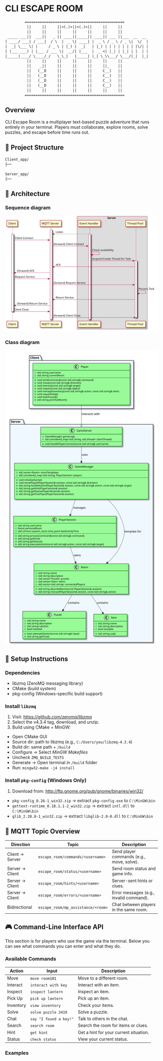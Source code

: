 # CLI ESCAPE ROOM
```
         ==============================================
          ||     ||     ||<(.)>||<(.)>||     ||     ||
          ||     ||     ||     ||     ||     ||     ||
 _____ ___||  ___||   _ || ____||_____|| ____|| ___ ||___  __  __ 
| ____/ ___| / ___|  / \  |  _ \| ____| |  _ \ / _ \ / _ \|  \/  |
|  _| \___ \| |     / _ \ | |_) |  _|   | |_) | | | | | | | |\/| |
| |___ ___) | |___ / ___ \|  __/| |___  |  _ <| |_| | |_| | |  | |
|_____|____/ \____/_/   \_\_|   |_____| |_| \_\\___/ \___/|_|  |_|
          ||     ||     ||     ||     ||     ||     ||
          ||    _||     ||     ||     ||     ||_    ||
          ||   (__D     ||     ||     ||     C__)   ||
          ||   (__D     ||     ||     ||     C__)   ||
          ||   (__D     ||     ||     ||     C__)   ||
          ||   (__D     ||     ||     ||     C__)   ||
          ||     ||     ||     ||     ||     ||     ||
         ==============================================
```

## Overview
CLI Escape Room is a multiplayer text-based puzzle adventure that runs entirely in your terminal. Players must collaborate, explore rooms, solve puzzles, and escape before time runs out.

## 🧱 Project Structure

```
Client_app/
├── 

Server_app/
├──

```

## 🧠 Architecture

### Sequence diagram
<!--
```plantuml
@startuml SequenceDiagram
skinparam BackgroundColor #AliceBluegit


participant Client
participant "MQTT Server" as MqttServer
box Server
skinparam BackgroundColor grey
participant "Event Handler" as Server
participant "Thread Pool" as ThreadPool
end box

activate MqttServer

' Emphasize persistent subscription
MqttServer <--[#green]-- Server : Listen
activate Server

' Client announces its presence (optional)
activate Client
Client -> MqttServer : Client Connect
MqttServer -> Server : (forward) Client Connect
Server -> Server : Check availability

' Server receives and manages thread
Server -> ThreadPool : Acquire/Create Thread for Task
activate ThreadPool
ThreadPool -> MqttServer : ACK
MqttServer -> Client : (forward) ACK

Client -> MqttServer : Request Service
MqttServer -> ThreadPool : (forward) Request Service

ThreadPool -> ThreadPool : Process Task
ThreadPool -> MqttServer : Return Service
MqttServer -> Client : (forward) Return Service

Client -> MqttServer : Client Close
deactivate Client
MqttServer -> ThreadPool : (forward) Client Close
deactivate ThreadPool

@enduml
```
-->

![](SequenceDiagram.svg)

### Class diagram

<!-- 
```plantuml
@startuml CppClassDiagram
skinparam BackgroundColor #AliceBlue

skinparam class {
  BackgroundColor PaleGreen
  BorderColor DarkGreen
  ArrowColor DarkSlateGray
}

package "Client" {
  class Player {
    + std::string username
    + std::string currentRoom
    --
    + void sendCommand(const std::string& command)
    + void move(const std::string& direction)
    + void interact(const std::string& target)
    + void inspect(const std::string& object)
    + void manageInventory(const std::string& action, const std::string& item)
    + void requestHelp()
    + void lookAround()
    + std::string joinChatRoom()

  }
}

package "Server" {
  class GameServer {
    + GameManager gameLogic
    + std::unordered_map<std::string, std::thread> clientThreads
    --
    + void handlePlayerConnect(const std::string& username)
  }

  class GameManager {
    + std::vector<Room> roomTemplates
    + std::unordered_map<std::string, PlayerSession> players
    --
    + void initializeGame()
    + void movePlayer(PlayerSession& session, const std::string& direction)
    + std::string handleAction(PlayerSession& session, const std::string& action, const std::string& target)
    + std::string getHint(PlayerSession& session)
    + std::string getStatus(PlayerSession& session)
    + std::string getChatTopic(PlayerSession& session)

  }

  class PlayerSession {
    + std::string username
    + Room personalRoom
    + std::chrono::system_clock::time_point lastActivityTime
    --
    + std::string processCommand(const std::string& command)
    + std::string getHint()
    + std::string getStatus()
    + std::string executeAction(const std::string& action, const std::string& target)
  }

  class Room {
    + std::string name
    + std::string description
    + std::vector<Puzzle> puzzles
    + std::vector<Item> items
    + std::vector<std::string> connectedPlayers
    --
    + std::string describeRoom(const PlayerSession& session)
    + std::string interact(PlayerSession& session, const std::string& action)
  }

  class Puzzle {
    + std::string name
    + std::string description
    + std::string solution
    + bool isSolved
    --
    + bool attemptSolution(const std::string& input)
    + std::string getClue()
  }

  class Item {
    + std::string name
    + std::string description
    + bool isUsable
    --
    + std::string use()
  }
}

' Relationships
Player --o GameServer : interacts with
GameServer --* GameManager : uses
GameManager --* Room : template for
GameManager --* PlayerSession : manages
PlayerSession --* Room : owns
Room --* Puzzle : contains
Room --* Item : contains

@enduml
```
-->

![](CppClassDiagram.svg)

## 🔧 Setup Instructions
### Dependencies

- libzmq (ZeroMQ messaging library)
- CMake (build system)
- pkg-config (Windows-specific build support)

### Install `libzmq`

1. Visit: https://github.com/zeromq/libzmq
2. Select the v4.3.4 tag, download, and unzip.
3. Build using CMake + MinGW:
 - Open CMake GUI 
 - Source dir: path to libzmq (e.g., `C:/Users/you/libzmq-4.3.4`)
 - Build dir: same path + `/build`
 - Configure → Select *MinGW Makefiles*
 - Uncheck `ZMQ_BUILD_TESTS`
 - Generate → Open terminal in `/build` folder
 - Run: `mingw32-make -j4 install`

### Install `pkg-config` (Windows Only)
1. Download from: http://ftp.gnome.org/pub/gnome/binaries/win32/
 - `pkg-config_0.26-1_win32.zip` → extract `pkg-config.exe` to `C:\MinGW\bin`
 - `gettext-runtime_0.18.1.1-2_win32.zip` → extract `intl.dll` to `C:\MinGW\bin`
 - `glib_2.28.8-1_win32.zip` → extract `libglib-2.0-0.dll` to `C:\MinGW\bin`




## 📡 MQTT Topic Overview

| Direction       | Topic                              | Description                               |
|----------------|-------------------------------------|-------------------------------------------|
| Client → Server | `escape_room/commands/<username>`  | Send player commands (e.g., move, solve). |
| Server → Client | `escape_room/status/<username>`    | Send room status and game info.           |
| Server → Client | `escape_room/hints/<username>`     | Server-sent hints or clues.               |
| Server → Client | `escape_room/errors/<username>`    | Error messages (e.g., invalid command).   |
| Bidirectional   | `escape_room/mp_assistance/<room>` | Chat between players in the same room.    |

## 🎮 Command-Line Interface API
This section is for players who use the game via the terminal. Below you can see what commands you can enter and what they do.

### Available Commands

| Action    | Input                  | Description                            |
| --------- | ---------------------- | -------------------------------------- |
| Move      | `move room101`         | Move to a different room.              |
| Interact  | `interact with key`    | Interact with an item.                 |
| Inspect   | `inspect lantern`      | Inspect an item.                       |
| Pick Up   | `pick up lantern`      | Pick up an item.                       |
| Inventory | `view inventory`       | Check your items.                      |
| Solve     | `solve puzzle 2419`    | Solve a puzzle.                        |
| Chat      | `say "I found a key!"` | Talk to others in the chat.            |
| Search    | `search room`          | Search the room for items or clues.    |
| Hint      | `get hint`             | Get a hint for your current situation. |
| Status    | `check status`         | View your current status.              |


### Examples


